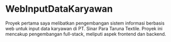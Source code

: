 # WebInputDataKaryawan
Proyek pertama saya melibatkan pengembangan sistem informasi berbasis web untuk input data karyawan di PT. Sinar Para Taruna Textile. Proyek ini mencakup pengembangan full-stack, meliputi aspek frontend dan backend.
